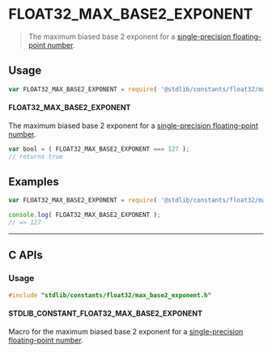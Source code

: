 <!--

@license Apache-2.0

Copyright (c) 2024 The Stdlib Authors.

Licensed under the Apache License, Version 2.0 (the "License");
you may not use this file except in compliance with the License.
You may obtain a copy of the License at

   http://www.apache.org/licenses/LICENSE-2.0

Unless required by applicable law or agreed to in writing, software
distributed under the License is distributed on an "AS IS" BASIS,
WITHOUT WARRANTIES OR CONDITIONS OF ANY KIND, either express or implied.
See the License for the specific language governing permissions and
limitations under the License.

-->

# FLOAT32_MAX_BASE2_EXPONENT

> The maximum biased base 2 exponent for a [single-precision floating-point number][ieee754].

<section class="usage">

## Usage

<!-- eslint-disable id-length -->

```javascript
var FLOAT32_MAX_BASE2_EXPONENT = require( '@stdlib/constants/float32/max-base2-exponent' );
```

#### FLOAT32_MAX_BASE2_EXPONENT

The maximum biased base 2 exponent for a [single-precision floating-point number][ieee754].

<!-- eslint-disable id-length -->

```javascript
var bool = ( FLOAT32_MAX_BASE2_EXPONENT === 127 );
// returns true
```

</section>

<!-- /.usage -->

<section class="examples">

## Examples

<!-- eslint no-undef: "error" -->

<!-- eslint-disable id-length -->

```javascript
var FLOAT32_MAX_BASE2_EXPONENT = require( '@stdlib/constants/float32/max-base2-exponent' );

console.log( FLOAT32_MAX_BASE2_EXPONENT );
// => 127
```

</section>

<!-- /.examples -->

<!-- C interface documentation. -->

* * *

<section class="c">

## C APIs

<!-- Section to include introductory text. Make sure to keep an empty line after the intro `section` element and another before the `/section` close. -->

<section class="intro">

</section>

<!-- /.intro -->

<!-- C usage documentation. -->

<section class="usage">

### Usage

```c
#include "stdlib/constants/float32/max_base2_exponent.h"
```

#### STDLIB_CONSTANT_FLOAT32_MAX_BASE2_EXPONENT

Macro for the maximum biased base 2 exponent for a [single-precision floating-point number][ieee754].

</section>

<!-- /.usage -->

<!-- C API usage notes. Make sure to keep an empty line after the `section` element and another before the `/section` close. -->

<section class="notes">

</section>

<!-- /.notes -->

<!-- C API usage examples. -->

<section class="examples">

</section>

<!-- /.examples -->

</section>

<!-- /.c -->

<!-- Section for related `stdlib` packages. Do not manually edit this section, as it is automatically populated. -->

<section class="related">

</section>

<!-- /.related -->

<!-- Section for all links. Make sure to keep an empty line after the `section` element and another before the `/section` close. -->

<section class="links">

[ieee754]: https://en.wikipedia.org/wiki/IEEE_754-1985

<!-- <related-links> -->

<!-- </related-links> -->

</section>

<!-- /.links -->
